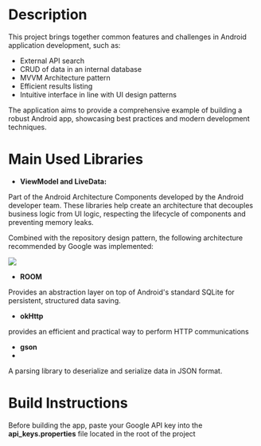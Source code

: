 # Description

This project brings together common features and challenges in Android application development, such as:

* External API search
* CRUD of data in an internal database
* MVVM Architecture pattern
* Efficient results listing 
* Intuitive interface in line with UI design patterns

The application aims to provide a comprehensive example of building a robust Android app, showcasing best practices and modern development techniques.

# Main Used Libraries

* **ViewModel and LiveData:** <br>

Part of the Android Architecture Components developed by the Android developer team. These libraries help create an architecture that decouples 
business logic from UI logic, respecting the lifecycle of components and preventing memory leaks. <br>

Combined with the repository design pattern, the following architecture recommended by Google was implemented: 

![](https://miro.medium.com/v2/resize:fit:720/format:webp/1*-yY0l4XD3kLcZz0rO1sfRA.png)

* **ROOM** <br>

Provides an abstraction layer on top of Android's standard SQLite for persistent, structured data saving.

* **okHttp** <br>

provides an efficient and practical way to perform HTTP communications

* **gson**  <br>
* 
A parsing library to deserialize and serialize data in JSON format.


# Build Instructions

Before building the app, paste your Google API key into the **api_keys.properties** file located in the root of the project

